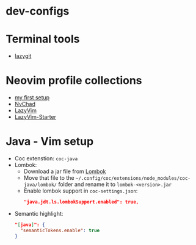 # dev-configs

# Terminal tools
- [lazygit](https://github.com/jesseduffield/lazygit)

# Neovim profile collections
- [my first setup](https://github.com/anhle199/nvim-backup)
- [NvChad](https://github.com/anhle199/NvChad)
- [LazyVim](https://github.com/anhle199/LazyVim)
- [LazyVim-Starter](https://github.com/anhle199/LazyVim-Starter)

# Java - Vim setup
- Coc extenstion: `coc-java`
- Lombok:
  - Download a jar file from [Lombok](https://projectlombok.org/download)
  - Move that file to the `~/.config/coc/extensions/node_modules/coc-java/lombok/` folder and rename it to `lombok-<version>.jar`
  - Enable lombok support in `coc-settings.json`:
    ```json
    "java.jdt.ls.lombokSupport.enabled": true,
    ```
- Semantic highlight:
  ```json
  "[java]": {
    "semanticTokens.enable": true
  }
  ```
